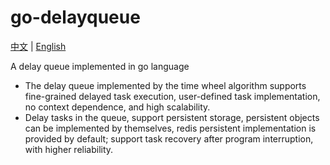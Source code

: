 # go-delayqueue
[中文](https://github.com/0RaymondJiang0/go-delayqueue/blob/main/README.md)  | [English](https://github.com/0RaymondJiang0/go-delayqueue/blob/main/README.en.md)    

A delay queue implemented in go language

* The delay queue implemented by the time wheel algorithm supports fine-grained delayed task execution, user-defined task implementation, no context dependence, and high scalability.       
* Delay tasks in the queue, support persistent storage, persistent objects can be implemented by themselves, redis persistent implementation is provided by default; support task recovery after program interruption, with higher reliability.      





